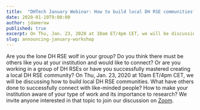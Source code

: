 ```yaml
---
title:  "DHTech January Webinar: How to build local DH RSE communities?"
date: 2020-01-10T9:00:00
author: jdamerow
published: true
excerpt: On Thu, Jan. 23, 2020 at 10am ET/4pm CET, we will be discussing how to build local DH RSE communities. We will talk about questions such as how you can go about finding like-minded people at your institution or area or what methods have people successfully applied to build a DH RSE community?
slug: announcing-january-workshop
---
```


Are you the lone DH RSE wolf in your group? Do you think there must be others like you at your institution and would like to connect? Or are you working in a group of DH RSEs or have you successfully mastered creating a local DH RSE community? On Thu, Jan. 23, 2020 at 10am ET/4pm CET, we will be discussing how to build local DH RSE communities. What have others done to successfully connect with like-minded people? How to make your institution aware of your type of work and its importance to research? We invite anyone interested in that topic to join our discussion on [Zoom](https://zoom.us/j/755179791).
